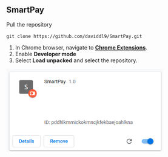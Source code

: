 ## SmartPay ##

Pull the repository
```console
git clone https://github.com/daviddl9/SmartPay.git
```

1. In Chrome browser, navigate to **[Chrome Extensions](chrome://extensions/)**.  
2. Enable **Developer mode**  
3. Select **Load unpacked** and select the repository.  
 
![alt text](extension.png)
